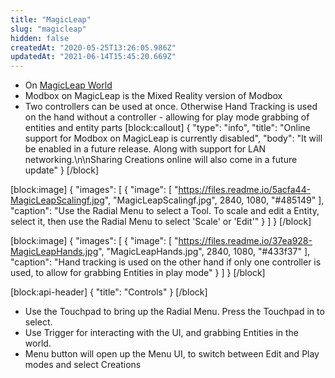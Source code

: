 ```yaml
---
title: "MagicLeap"
slug: "magicleap"
hidden: false
createdAt: "2020-05-25T13:26:05.986Z"
updatedAt: "2021-06-14T15:45:20.669Z"
---
```

* On [MagicLeap World](https://world.magicleap.com/en-us/details/com.alientrap.modbox)
* Modbox on MagicLeap is the Mixed Reality version of Modbox
* Two controllers can be used at once. Otherwise Hand Tracking is used on the hand without a controller - allowing for play mode grabbing of entities and entity parts
[block:callout]
{
  "type": "info",
  "title": "Online support for Modbox on MagicLeap is currently disabled",
  "body": "It will be enabled in a future release. Along with support for LAN networking.\n\nSharing Creations online will also come in a future update"
}
[/block]

[block:image]
{
  "images": [
    {
      "image": [
        "https://files.readme.io/5acfa44-MagicLeapScalingf.jpg",
        "MagicLeapScalingf.jpg",
        2840,
        1080,
        "#485149"
      ],
      "caption": "Use the Radial Menu to select a Tool. To scale and edit a Entity, select it, then use the Radial Menu to select 'Scale' or 'Edit'"
    }
  ]
}
[/block]

[block:image]
{
  "images": [
    {
      "image": [
        "https://files.readme.io/37ea928-MagicLeapHands.jpg",
        "MagicLeapHands.jpg",
        2840,
        1080,
        "#433f37"
      ],
      "caption": "Hand tracking is used on the other hand if only one controller is used, to allow for grabbing Entities in play mode"
    }
  ]
}
[/block]

[block:api-header]
{
  "title": "Controls"
}
[/block]
* Use the Touchpad to bring up the Radial Menu. Press the Touchpad in to select.
* Use Trigger for interacting with the UI, and grabbing Entities in the world.
* Menu button will open up the Menu UI, to switch between Edit and Play modes and select Creations